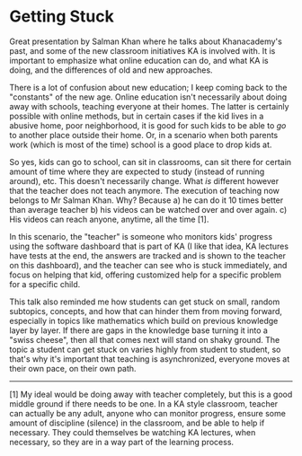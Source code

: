 # Getting Stuck

Great presentation by Salman Khan where he talks about Khanacademy's past, and some of the new classroom initiatives KA is involved with. It is important to emphasize what online education can do, and what KA is doing, and the differences of old and new approaches.

There is a lot of confusion about new education; I keep coming back to the "constants" of the new age. Online education isn't necessarily about doing away with schools, teaching everyone at their homes. The latter is certainly possible with online methods, but in certain cases if the kid lives in a abusive home, poor neighborhood, it is good for such kids to be able to *go* to another place outside their home. Or, in a scenario when both parents work (which is most of the time) school is a good place to drop kids at.

So yes, kids can go to school, can sit in classrooms, can sit there for certain amount of time where they are expected to study (instead of running around), etc. This doesn't necessarily change. What *is* different however that the teacher does not teach anymore. The execution of teaching now belongs to Mr Salman Khan. Why? Because a) he can do it 10 times better than average teacher b) his videos can be watched over and over again. c) His videos can reach anyone, anytime, all the time [1].

In this scenario, the "teacher" is someone who monitors kids' progress using the software dashboard that is part of KA (I like that idea, KA lectures have tests at the end, the answers are tracked and is shown to the teacher on this dashboard), and the teacher can see who is stuck immediately, and focus on helping that kid, offering customized help for a specific problem for a specific child.

This talk also reminded me how students can get stuck on small, random subtopics, concepts, and how that can hinder them from moving forward, especially in topics like mathematics which build on previous knowledge layer by layer. If there are gaps in the knowledge base turning it into a "swiss cheese", then all that comes next will stand on shaky ground. The topic a student can get stuck on varies highly from student to student, so that's why it's important that teaching is asynchronized, everyone moves at their own pace, on their own path.

---

[1] My ideal would be doing away with teacher completely, but this is a good middle ground if there needs to be one. In a KA style classroom, teacher can actually be any adult, anyone who can monitor progress, ensure some amount of discipline (silence) in the classroom, and be able to help if necessary. They could themselves be watching KA lectures, when necessary, so they are in a way part of the learning process.
